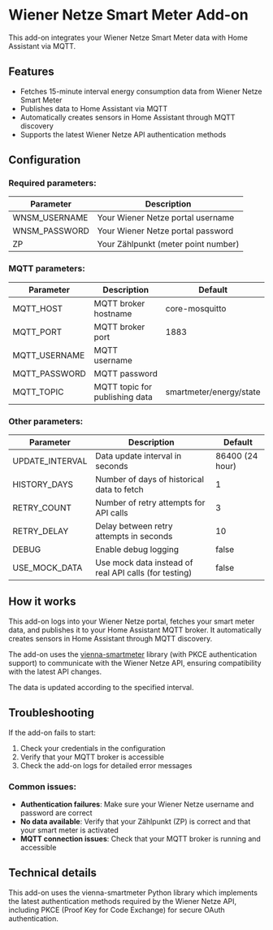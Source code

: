 # Wiener Netze Smart Meter Add-on

This add-on integrates your Wiener Netze Smart Meter data with Home Assistant via MQTT.

## Features

- Fetches 15-minute interval energy consumption data from Wiener Netze Smart Meter
- Publishes data to Home Assistant via MQTT
- Automatically creates sensors in Home Assistant through MQTT discovery
- Supports the latest Wiener Netze API authentication methods

## Configuration

### Required parameters:

| Parameter | Description |
|-----------|-------------|
| WNSM_USERNAME | Your Wiener Netze portal username |
| WNSM_PASSWORD | Your Wiener Netze portal password |
| ZP | Your Zählpunkt (meter point number) |

### MQTT parameters:

| Parameter | Description | Default |
|-----------|-------------|---------|
| MQTT_HOST | MQTT broker hostname | core-mosquitto |
| MQTT_PORT | MQTT broker port | 1883 |
| MQTT_USERNAME | MQTT username | |
| MQTT_PASSWORD | MQTT password | |
| MQTT_TOPIC | MQTT topic for publishing data | smartmeter/energy/state |

### Other parameters:

| Parameter | Description | Default |
|-----------|-------------|---------|
| UPDATE_INTERVAL | Data update interval in seconds | 86400 (24 hour) |
| HISTORY_DAYS | Number of days of historical data to fetch | 1 |
| RETRY_COUNT | Number of retry attempts for API calls | 3 |
| RETRY_DELAY | Delay between retry attempts in seconds | 10 |
| DEBUG | Enable debug logging | false |
| USE_MOCK_DATA | Use mock data instead of real API calls (for testing) | false |

## How it works

This add-on logs into your Wiener Netze portal, fetches your smart meter data, and publishes it to your Home Assistant MQTT broker. It automatically creates sensors in Home Assistant through MQTT discovery.

The add-on uses the [vienna-smartmeter](https://github.com/cretl/vienna-smartmeter) library (with PKCE authentication support) to communicate with the Wiener Netze API, ensuring compatibility with the latest API changes.

The data is updated according to the specified interval.

## Troubleshooting

If the add-on fails to start:
1. Check your credentials in the configuration
2. Verify that your MQTT broker is accessible
3. Check the add-on logs for detailed error messages

### Common issues:

- **Authentication failures**: Make sure your Wiener Netze username and password are correct
- **No data available**: Verify that your Zählpunkt (ZP) is correct and that your smart meter is activated
- **MQTT connection issues**: Check that your MQTT broker is running and accessible

## Technical details

This add-on uses the vienna-smartmeter Python library which implements the latest authentication methods required by the Wiener Netze API, including PKCE (Proof Key for Code Exchange) for secure OAuth authentication.